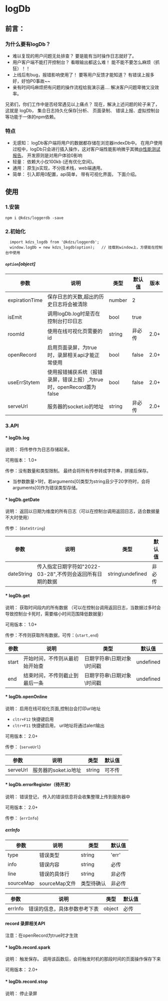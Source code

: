 # logDb
## 前言：
### 为什么要有logDb？
  * 难以复现的用户问题无处排查？  要是能有当时操作日志就好了。
  * 用户客户端不能打开控制台？ 看眼输出都这么难！  能不能不要怎么麻烦（抓狂）！！
  * 上线后有bug，报错影响使用了！ 要等用户反馈才能知道？  有错误上报多好，好怕P0事故~~
  * 亲有时间吗麻烦把有问题的操作流程给我演示遍.... 解决客户问题卑微又没效率。

兄弟们，你们工作中是否经常遇见以上痛点？   现在，解决上述问题的轮子来了， 这就是 logDb，  集合日志持久化保存|分析、 页面录制、 错误上报、虚拟控制台等功能于一体的npm依赖。  

### 特点
  * 无感知： logDb客户端将用户的数据都存储在浏览器indexDb中。  在用户使用过程中，logDb只会进行插入操作，这对客户端性能影响微乎其微[@性能测试报告](https://gykj.yuque.com/docs/share/161c41f4-4b27-4d97-a41d-e7c6f2b3bc0a)。 开发原则是对用户体验0影响
  * 轻量： 依赖大小仅100kb (还有优化空间)。
  * 通用： 原生js实现，不分技术栈，web端通用。
  * 简单： 引入即用0配置，api简单， 带有可视化界面， 下面介绍。

## 使用
### 1.安装
```
npm i @kdzs/loggerdb -save
```
### 2.初始化
```
  import kdzs_logdb from '@kdzs/loggerdb';
  window.logDb = new kdzs_logdb(option);   // 挂载到window上，方便能在控制台中使用
```
##### `option`[object]

|参数|说明|类型|默认值|版本|
|  ----  | ----  | ----  | ----  | ----  |
|expirationTime|保存日志的天数,超出的历史日志将会被清除|number|2||
|isEmit|调用logDb.log时是否在控制台打印日志|bool|true||
|roomId|使用在线可视化页需要的id|string|非必传|2.0+|
|openRecord|启用页面录屏，为true时，录屏相关api才能正常使用|bool|false|2.0+|
|useErrStytem|使用报错捕获系统（报错录屏，错误上报）,为true时，openRecord置为false|bool|false|2.0+|
|serveUrl|服务器的socket.io的地址|string|非必传|2.0+|

<!-- |consoleReplace|使用console来记录日志，  该选项为true时，isEmit会置为false|bool|false|2.0+| -->


### 3.API
 ####  * logDb.log

说明： 将传参作为日志存储起来。 

可用版本： 1.0+

传参：没有数量和类型限制。 最终会将所有传参转成字符串，拼接后保存。  
* 当参数数量>1时，若arguments[0]类型为string且少于20字符时，会将arguments[0]作为错误类型存储。

 ####  * logDb.getDate

说明： 返回以日期为维度的所有日志（可以在控制台调用返回日志，适合数据量不大时使用）

传参： (`dateString`)

|参数|说明|类型|默认值|
|  ----  | ----  | ----  | ----  |
|dateString|传入指定日期字符如"2022-03-28",不传则会返回所有日期的数据|string\undefined|非必传|

####  * logDb.get

说明： 获取时间段内的所有数据 （可以在控制台调用返回日志，当数据过多时会导致控制台卡死时，需要缩小时间范围降低数据量）

可用版本： 1.0+

传参：不传则获取所有数据，可传：(`start,end`)    

|参数|说明|类型|默认值|
|  ----  | ----  | ----  | ----  |
|start|开始时间，不传则从最初始开始查|日期字符串\日期对象\时间戳|undefined|
|end|结束时间，不传则截止到最后一条|日期字符串\日期对象\时间戳|undefined|

####  * logDb.openOnline

说明： 启用在线可视化页面,控制台会打印url地址

* `cltr+F12` 快捷键启用
* `cltr+F11` 快捷键启用， url地址将通过alert输出

可用版本： 2.0+

传参： (`serveUrl`)

|参数|说明|类型|默认值|
|  ----  | ----  | ----  | ----  |
|serveUrl|服务器的soket.io地址|string|可不传|

#### * logDb.errorRegister（待开发）

说明： 错误登记，  传入的错误信息将会收集整理上传到服务器中

可用版本： 2.0+

传参： (`errInfo`)

##### errInfo

|参数|说明|类型|默认值|
|  ----  | ----  | ----  | ----  |
|type|错误类型|string|'err'|
|info|错误内容|string|必传|
|line|错误的具体行|string|非必传|
|sourceMap|sourceMap文件|类型待确认|非必传|


|参数|说明|类型|默认值|
|  ----  | ----  | ----  | ----  |
|errInfo|错误的信息，具体参数参考下表|object|必传|

#### record 录屏相关API

注意：在openRecord为true时才生效

#### * logDb.record.spark

说明： 触发保存。 调用该函数后，会将触发时机的那段时间的页面操作保存下来

可用版本： 2.0+

#### * logDb.record.stop

说明： 停止录屏

<!--
传参： (`beforeTime`,`afterTime`)

|参数|说明|类型|默认值|
|  ----  | ----  | ----  | ----  |
|beforeTime|触发函数前的录制时间|number|10|
|afterTime|触发函数后的录制时间|number|2|

-->
<!--
#### * logDb.recordStart与logDb.recordEnd

说明： 两个函数配合使用，   recordStart开始录屏，recordEnd结束录屏，期间的屏幕操作会被保存下来

可用版本： 2.0+

传参：没有参数
-->


